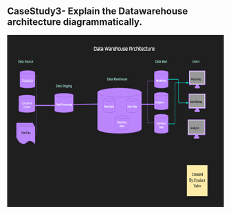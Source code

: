 ## CaseStudy3- Explain the Datawarehouse architecture diagrammatically.

<img src="https://github.com/Umakant03/KPI-Partners/blob/main/Case_Study/Week_2/Case_3.Datawarehouse%20architecture/Data%20warehouse%20architecture.png"  height="400" width="1200">
